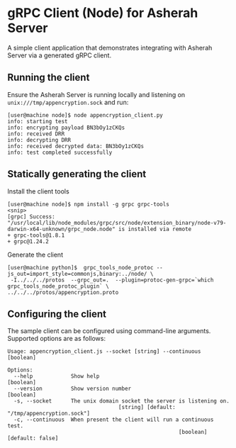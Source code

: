 # gRPC Client (Node) for Asherah Server
A simple client application that demonstrates integrating with Asherah Server via a generated gRPC client.

## Running the client
Ensure the Asherah Server is running locally and listening on `unix:///tmp/appencryption.sock` and run:

```console
[user@machine node]$ node appencryption_client.py
info: starting test
info: encrypting payload BN3bOy1zCKQs
info: received DRR
info: decrypting DRR
info: received decrypted data: BN3bOy1zCKQs
info: test completed successfully

```

## Statically generating the client
Install the client tools

```console
[user@machine node]$ npm install -g grpc grpc-tools
<snip>
[grpc] Success: "/usr/local/lib/node_modules/grpc/src/node/extension_binary/node-v79-darwin-x64-unknown/grpc_node.node" is installed via remote
+ grpc-tools@1.8.1
+ grpc@1.24.2

```

Generate the client
```console
[user@machine python]$  grpc_tools_node_protoc --js_out=import_style=commonjs,binary:../node/ \
 -I../../../protos  --grpc_out=.  --plugin=protoc-gen-grpc=`which grpc_tools_node_protoc_plugin` \
../../../protos/appencryption.proto
```

## Configuring the client
The sample client can be configured using command-line arguments. Supported options are as follows:

```
Usage: appencryption_client.js --socket [string] --continuous [boolean]

Options:
  --help            Show help                                          [boolean]
  --version         Show version number                                [boolean]
  -s, --socket      The unix domain socket the server is listening on.
                                   [string] [default: "/tmp/appencryption.sock"]
  -c, --continuous  When present the client will run a continuous test.
                                                      [boolean] [default: false]
```
